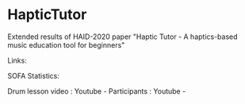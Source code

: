 # HapticTutor
Extended results of HAID-2020 paper "Haptic Tutor - A haptics-based music education tool for beginners"

Links: 

SOFA Statistics: 

Drum lesson video : Youtube - 
Participants : Youtube - 
